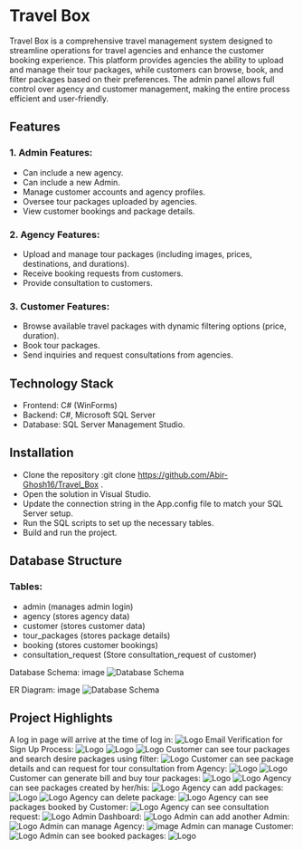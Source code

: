 
# Travel Box
Travel Box is a comprehensive travel management system designed to streamline operations for travel agencies and enhance the customer booking experience. This platform provides agencies the ability to upload and manage their tour packages, while customers can browse, book, and filter packages based on their preferences. The admin panel allows full control over agency and customer management, making the entire process efficient and user-friendly.

## Features
### 1. Admin Features:
- Can include a new agency.
- Can include a new Admin.
- Manage customer accounts and agency profiles.
- Oversee tour packages uploaded by agencies.
- View customer bookings and package details.

### 2. Agency Features:
- Upload and manage tour packages (including images, prices, destinations, and durations).
- Receive booking requests from customers.
- Provide consultation to customers.

### 3. Customer Features:
- Browse available travel packages with dynamic filtering options (price, duration).
- Book tour packages.
- Send inquiries and request consultations from agencies.
## Technology Stack
- Frontend: C# (WinForms)
- Backend: C#, Microsoft SQL Server
- Database: SQL Server Management Studio.
## Installation
- Clone the repository :git clone https://github.com/Abir-Ghosh16/Travel_Box .
- Open the solution in Visual Studio.
- Update the connection string in the App.config file to match your SQL Server setup.
- Run the SQL scripts to set up the necessary tables.
- Build and run the project.
## Database Structure
### Tables:
- admin (manages admin login)
- agency (stores agency data)
- customer (stores customer data)
- tour_packages (stores package details)
- booking (stores customer bookings)
- consultation_request (Store consultation_request of customer)

Database Schema: image
![Database Schema](https://github.com/Abir-Ghosh16/Travel_Box/blob/master/README_IMAGE/Screenshot%20(141).png)

ER Diagram: image
![Database Schema](https://github.com/Abir-Ghosh16/Travel_Box/blob/master/README_IMAGE/shared%20image%20(11).jfif)
## Project Highlights
A log in page will arrive at the time of log in:
![Logo](https://github.com/Abir-Ghosh16/Travel_Box/blob/master/README_IMAGE/Screenshot%20(148).png)
Email Verification for Sign Up Process:
![Logo](https://github.com/Abir-Ghosh16/Travel_Box/blob/master/README_IMAGE/Screenshot%20(149).png)
![Logo](https://github.com/Abir-Ghosh16/Travel_Box/blob/master/README_IMAGE/Screenshot%20(150).png)
![Logo](https://github.com/Abir-Ghosh16/Travel_Box/blob/master/README_IMAGE/Screenshot%20(151).png)
Customer can see tour packages and search desire packages using filter:
![Logo](https://github.com/Abir-Ghosh16/Travel_Box/blob/master/README_IMAGE/Screenshot%20(157).png)
Customer can see package details and can request for tour consultation from Agency:
![Logo](https://github.com/Abir-Ghosh16/Travel_Box/blob/master/README_IMAGE/Screenshot%20(158).png)
![Logo](https://github.com/Abir-Ghosh16/Travel_Box/blob/master/README_IMAGE/Screenshot%20(159).png)
Customer can generate bill and buy tour packages:
![Logo](https://github.com/Abir-Ghosh16/Travel_Box/blob/master/README_IMAGE/Screenshot%20(160).png)
![Logo](https://github.com/Abir-Ghosh16/Travel_Box/blob/master/README_IMAGE/Screenshot%20(161).png)
Agency can see packages created by her/his:
![Logo](https://github.com/Abir-Ghosh16/Travel_Box/blob/master/README_IMAGE/Screenshot%20(165).png)
Agency can add packages:
![Logo](https://github.com/Abir-Ghosh16/Travel_Box/blob/master/README_IMAGE/Screenshot%20(170).png)
![Logo](https://github.com/Abir-Ghosh16/Travel_Box/blob/master/README_IMAGE/Screenshot%20(171).png)
Agency can delete package:
![Logo](https://github.com/Abir-Ghosh16/Travel_Box/blob/master/README_IMAGE/Screenshot%20(167).png)
Agency can see packages booked by Customer:
![Logo](https://github.com/Abir-Ghosh16/Travel_Box/blob/master/README_IMAGE/Screenshot%20(168).png)
Agency can see consultation request:
![Logo](https://github.com/Abir-Ghosh16/Travel_Box/blob/master/README_IMAGE/Screenshot%20(169).png)
Admin Dashboard:
![Logo](https://github.com/Abir-Ghosh16/Travel_Box/blob/master/README_IMAGE/Screenshot%20(172).png)
Admin can add another Admin:
![Logo](https://github.com/Abir-Ghosh16/Travel_Box/blob/master/README_IMAGE/Screenshot%20(173).png)
Admin can manage Agency:
![image](https://github.com/Abir-Ghosh16/Travel_Box/blob/master/README_IMAGE/Screenshot%20(174).png)
Admin can manage Customer:
![Logo](https://github.com/Abir-Ghosh16/Travel_Box/blob/master/README_IMAGE/Screenshot%20(175).png)
Admin can see booked packages: 
![Logo](https://github.com/Abir-Ghosh16/Travel_Box/blob/master/README_IMAGE/Screenshot%20(176).png)




